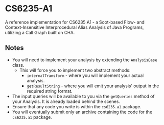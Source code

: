 # CS6235-A1
A reference implementation for CS6235 A1 - a Soot-based Flow- and Context-Insensitive Interprocedural Alias Analysis of Java Programs, utilizing a Call Graph built on CHA.

## Notes
* You will need to implement your analysis by extending the `AnalysisBase` class.
  * This will force you to implement two abstract methods:
    * `internalTransform` - where you will implement your actual analysis.
    * `getResultString` - where you will emit your analysis' output in the required string format.
* The input queries will be available to you via the `getQueries` method of your Analysis. It is already loaded behind the scenes.
* Ensure that any code you write is within the `cs6235.a1` package.
* You will eventually submit only an archive containing the code for the `cs6235.a1` package.
